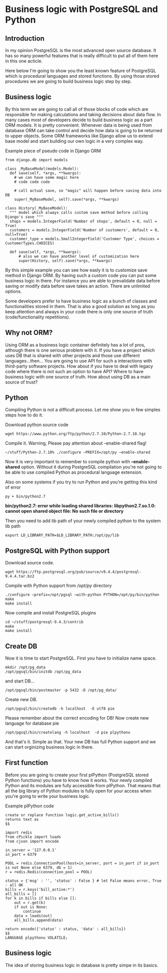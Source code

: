 # Business logic with PostgreSQL and Python

## Introduction

In my opinion PostgreSQL is the most advanced open source database. It has so many powerful features that is really difficult to put all of them here in this one acticle.

Here below I'm going to show you the least known feature of PostgreSQL which is procedural languages and stored functions. By using those stored procedures we are going to build business logic step by step.

## Business logic

By this term we are going to call all of those blocks of code which are responsible for making calculations and taking decisions about data flow. In many cases most of developers decide to build business logic as a part ORM models. It is pretty convenient. Whenever data is being used from database ORM can take control and decide how data is going to be returned to upper objects. Some ORM frameworks like Django allow us to extend base model and start building our own logic in a very complex way.

Example piece of pseudo code in Django ORM


    from django.db import models

    class _MyBaseModel(models.Model):
      def save(self, *args, **kwargs):
        # we can have some magic here
        # code code code
        
        # call actual save, so "magic" will happen before saving data into DB
        super(_MyBaseModel, self).save(*args, **kwargs) 
        
    class History(_MyBaseModel):
      """ model which always calls custom save method before calling Django's save """
      shops = models.IntegerField('Number of shops', default = 0, null = True)
      customers = models.IntegerField('Number of customers', default = 0, null=True)
      customer_type = models.SmallIntegerField('Customer Type', choices = CustomerTypes.CHOICES)
      
      def save(self, *args, **kwargs):
          # also we can have another level of customization here
          super(History, self).save(*args, **kwargs)

By this simple example you can see how easly it is to customize save method in Django ORM. By having such a custom code you can put some business logic in there. For instance you are able to prevalidate data before saving or modify data before save takes an action. There are unlimited options.

Some developers prefer to have business logic as a bunch of classes and functionalities stored in them. That is also a good solution as long as you keep attention and always in your code there is only one source of truth (code/functionality repetitions).

## Why not ORM?

Using ORM as a business logic container definitely has a lot of pros, although there is one serious problem with it. If you have a project which uses DB that is shared with other projects and those use different languages...then... You are going to use API for such a interactions with third-party software projects. How about if you have to deal with legacy code where there is not such an option to have API? Where to have business logic with one source of truth. How about using DB as a main source of trust?

## Python

Compiling Python is not a difficult process. Let me show you in few simples steps how to do it.

Download python source code

    wget https://www.python.org/ftp/python/2.7.10/Python-2.7.10.tgz

Compile it. Warning, Please pay attention about –enable-shared flag!

    ~/stuff/Python-2.7.10% ./configure —PREFIX=/opt/py –enable-shared

Now it is very important to remember to compile python with **–enable-shared** option. Without it during PostgreSQL compilation you're not going to be able to use compiled Python as procedural language extension.

Also on some systems if you try to run Python and you’re getting this kind of error

    py ➤ bin/python2.7

**bin/python2.7: error while loading shared libraries: libpython2.7.so.1.0: cannot open shared object file: No such file or directory**

Then you need to add lib path of your newly compiled python to the system lib path

    export LD_LIBRARY_PATH=$LD_LIBRARY_PATH:/opt/py/lib
    
## PostgreSQL with Python support

Download source code.

    wget https://ftp.postgresql.org/pub/source/v9.4.4/postgresql-9.4.4.tar.bz2

Compile with Python support from */opt/py* directory

    ./configure –prefix=/opt/pgsql —with-python PYTHON=/opt/py/bin/python
    make
    make install

Now compile and install PostgreSQL plugins

    cd ~/stuff/postgresql-9.4.3/contrib
    make
    make install

## Create DB

Now it is time to start PostgreSQL. First you have to initialize name space.

    mkdir /opt/pg_data
    /opt/pgsql/bin/initdb /opt/pg_data

and start DB…

    /opt/pgsql/bin/postmaster -p 5432 -D /opt/pg_data/

Create new DB.

    /opt/pgsql/bin/createdb -h localhost  -E utf8 pie

Please remember about the correct encoding for DB! Now create new language for database pie

    /opt/pgsql/bin/createlang -h localhost  -d pie plpythonu
    
And that's it. Simple as that. Your new DB has full Python support and we can start orginizing business logic in there.

## First function

Before you are going to create your first plPython (PostgreSQL stored Python functions) you have to know how it works. Your newly compiled Python and its modules are fully accessible from plPython. That means that all the big library of Python modules is fully open for your access when you're going to write your business logic.

Example plPython code

    create or replace function logic.get_active_bills()
    returns text as
    $$
    
    import redis
    from cPickle import loads
    from cjson import encode
    
    in_server = '127.0.0.1'
    in_port = 6379
    
    POOL = redis.ConnectionPool(host=in_server, port = in_port if in_port is not None else 6379, db = 1)
    r = redis.Redis(connection_pool = POOL)
    
    status = {'msg' : '', 'status' : False } # let False means error, True - all OK
    bills = r.keys('bill_active:*')
    all_bills = []
    for k in bills if bills else []:
        out = r.get(k)
        if out is None:
            continue
        data = loads(out)
        all_bills.append(data)
    
    return encode({'status' : status, 'data' : all_bills})
    $$
    LANGUAGE plpythonu VOLATILE;


## Business logic

The idea of storing business logic in database is pretty simpe in its basics.
